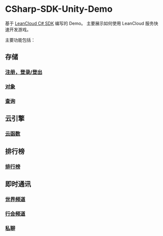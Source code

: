 # CSharp-SDK-Unity-Demo

基于 [LeanCloud C# SDK](https://github.com/leancloud/csharp-sdk) 编写的 Demo。
主要展示如何使用 LeanCloud 服务快速开发游戏。

主要功能包括：

## 存储

### [注册，登录/登出](Doc/Storage/User.md)

### [对象](Doc/Storage/Object.md)

### [查询](Doc/Storage/Query.md)

## 云引擎

### [云函数](Doc/Cloud/Cloud.md)

## 排行榜

### [排行榜](Doc/Storage/Leaderboard.md)

## 即时通讯

### [世界频道](Doc/Realtime/WorldChat.md)

### [行会频道](Doc/Realtime/GangChat.md)

### [私聊](Doc/Realtime/PrivateChat.md)
